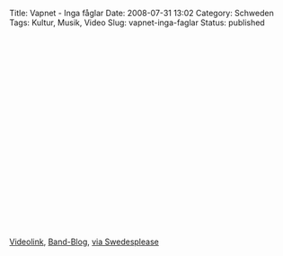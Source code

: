 Title: Vapnet - Inga fåglar
Date: 2008-07-31 13:02
Category: Schweden
Tags: Kultur, Musik, Video
Slug: vapnet-inga-faglar
Status: published

<p>
<object width="425" height="344">
<param name="movie" value="http://www.youtube.com/v/N0BZ7RC8oX0&amp;hl=en&amp;fs=1"></param><param name="allowFullScreen" value="true"></param>
<embed src="http://www.youtube.com/v/N0BZ7RC8oX0&amp;hl=en&amp;fs=1" type="application/x-shockwave-flash" allowfullscreen="true" width="425" height="344">
</embed>
</object>
  
[Videolink](http://www.youtube.com/watch?v=N0BZ7RC8oX0),
[Band-Blog](http://www.vapnet.blogspot.com/), [via
Swedesplease](http://www.swedesplease.net/2008/07/25/swedish-music-video-roundup/)
</p>

